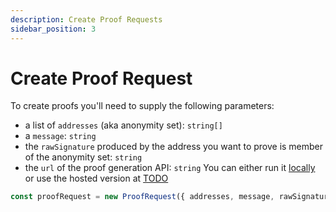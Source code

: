 ```yaml
---
description: Create Proof Requests
sidebar_position: 3
---
```


# Create Proof Request

To create proofs you'll need to supply the following parameters:

- a list of `addresses` (aka anonymity set): `string[]`
- a `message`: `string`
- the `rawSignature` produced by the address you want to prove is member of the anonymity set: `string`
- the `url` of the proof generation API: `string`
  You can either run it [locally](https://github.com/privacy-scaling-explorations/e2e-zk-ecdsa/tree/main/apis/prove) or use the hosted version at [TODO](#)

```typescript
const proofRequest = new ProofRequest({ addresses, message, rawSignature, url })
```
